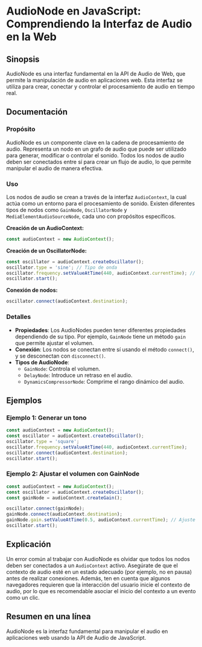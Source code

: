 <!--
Meta Description: # AudioNode en JavaScript: Comprendiendo la Interfaz de Audio en la Web ## Sinopsis AudioNode es una interfaz fundamental en la API de Audio de Web, q...
Meta Keywords: audiocontext, audio, oscillator, que, gainnode
-->

# AudioNode en JavaScript: Comprendiendo la Interfaz de Audio en la Web

## Sinopsis
AudioNode es una interfaz fundamental en la API de Audio de Web, que permite la manipulación de audio en aplicaciones web. Esta interfaz se utiliza para crear, conectar y controlar el procesamiento de audio en tiempo real.

## Documentación
### Propósito
AudioNode es un componente clave en la cadena de procesamiento de audio. Representa un nodo en un grafo de audio que puede ser utilizado para generar, modificar o controlar el sonido. Todos los nodos de audio deben ser conectados entre sí para crear un flujo de audio, lo que permite manipular el audio de manera efectiva.

### Uso
Los nodos de audio se crean a través de la interfaz `AudioContext`, la cual actúa como un entorno para el procesamiento de sonido. Existen diferentes tipos de nodos como `GainNode`, `OscillatorNode` y `MediaElementAudioSourceNode`, cada uno con propósitos específicos.

**Creación de un AudioContext:**
```javascript
const audioContext = new AudioContext();
```

**Creación de un OscillatorNode:**
```javascript
const oscillator = audioContext.createOscillator();
oscillator.type = 'sine'; // Tipo de onda
oscillator.frequency.setValueAtTime(440, audioContext.currentTime); // Frecuencia en Hertz
oscillator.start();
```

**Conexión de nodos:**
```javascript
oscillator.connect(audioContext.destination);
```

### Detalles
- **Propiedades**: Los AudioNodes pueden tener diferentes propiedades dependiendo de su tipo. Por ejemplo, `GainNode` tiene un método `gain` que permite ajustar el volumen.
- **Conexión**: Los nodos se conectan entre sí usando el método `connect()`, y se desconectan con `disconnect()`.
- **Tipos de AudioNode**:
  - `GainNode`: Controla el volumen.
  - `DelayNode`: Introduce un retraso en el audio.
  - `DynamicsCompressorNode`: Comprime el rango dinámico del audio.

## Ejemplos
### Ejemplo 1: Generar un tono
```javascript
const audioContext = new AudioContext();
const oscillator = audioContext.createOscillator();
oscillator.type = 'square';
oscillator.frequency.setValueAtTime(440, audioContext.currentTime);
oscillator.connect(audioContext.destination);
oscillator.start();
```

### Ejemplo 2: Ajustar el volumen con GainNode
```javascript
const audioContext = new AudioContext();
const oscillator = audioContext.createOscillator();
const gainNode = audioContext.createGain();

oscillator.connect(gainNode);
gainNode.connect(audioContext.destination);
gainNode.gain.setValueAtTime(0.5, audioContext.currentTime); // Ajuste de volumen
oscillator.start();
```

## Explicación
Un error común al trabajar con AudioNode es olvidar que todos los nodos deben ser conectados a un `AudioContext` activo. Asegúrate de que el contexto de audio esté en un estado adecuado (por ejemplo, no en pausa) antes de realizar conexiones. Además, ten en cuenta que algunos navegadores requieren que la interacción del usuario inicie el contexto de audio, por lo que es recomendable asociar el inicio del contexto a un evento como un clic.

## Resumen en una línea
AudioNode es la interfaz fundamental para manipular el audio en aplicaciones web usando la API de Audio de JavaScript.
